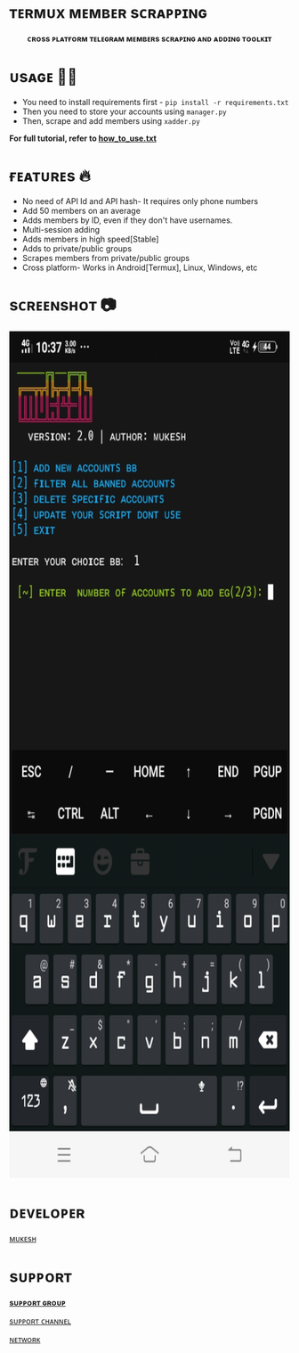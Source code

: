 #  ᴛᴇʀᴍᴜx ᴍᴇᴍʙᴇʀ sᴄʀᴀᴘᴘɪɴɢ 
<p align='center'><b>ᴄʀᴏss ᴘʟᴀᴛғᴏʀᴍ ᴛᴇʟᴇɢʀᴀᴍ ᴍᴇᴍʙᴇʀs sᴄʀᴀᴘɪɴɢ ᴀɴᴅ ᴀᴅᴅɪɴɢ ᴛᴏᴏʟᴋɪᴛ</b></p>

# ᴜsᴀɢᴇ 👨‍🔧

* You need to install requirements first - `pip install -r requirements.txt`
* Then you need to store your accounts using `manager.py`
* Then, scrape and add members using `xadder.py`

<b> For full tutorial, refer to <a href='https://github.com/Itz-mst-boy/termux/blob/main/how_to_use.txt'>how_to_use.txt</a> </b>

# ғᴇᴀᴛᴜʀᴇs  🔥

* No need of API Id and API hash- It requires only phone numbers
* Add 50 members on an average
* Adds members by ID, even if they don't have usernames.
* Multi-session adding 
* Adds members in high speed[Stable]
* Adds to private/public groups
* Scrapes members from private/public groups
* Cross platform- Works in Android[Termux], Linux, Windows, etc

# sᴄʀᴇᴇɴsʜᴏᴛ 📷
<p align='center'><img src='https://github.com/Itz-mst-boy/termux/blob/main/Screenshot_20220525_103736.jpg' width='720' height='1520'></p>

# ᴅᴇᴠᴇʟᴏᴘᴇʀ
[ᴍᴜᴋᴇsʜ](https://t.me/itz_mst_boy)
# sᴜᴘᴘᴏʀᴛ

<b>[sᴜᴘᴘᴏʀᴛ ɢʀᴏᴜᴘ](https://t.me/worldwide_friend_zone)</b>

[sᴜᴘᴘᴏʀᴛ ᴄʜᴀɴɴᴇʟ](https://t.me/mr_sukkun)

[ɴᴇᴛᴡᴏʀᴋ](https/t.me/mastermind_network_official)
